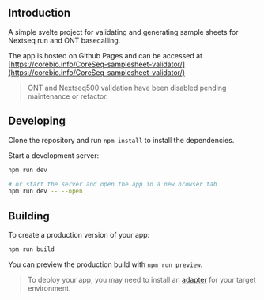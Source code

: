 ## Introduction

A simple svelte project for validating and generating sample sheets for Nextseq run and ONT basecalling.

The app is hosted on Github Pages and can be accessed at [https://corebio.info/CoreSeq-samplesheet-validator/](https://corebio.info/CoreSeq-samplesheet-validator/)

> ONT and Nextseq500 validation have been disabled pending maintenance or refactor.


## Developing

Clone the repository and run `npm install` to install the dependencies.

Start a development server:

```bash
npm run dev

# or start the server and open the app in a new browser tab
npm run dev -- --open
```

## Building

To create a production version of your app:

```bash
npm run build
```

You can preview the production build with `npm run preview`.

> To deploy your app, you may need to install an [adapter](https://svelte.dev/docs/kit/adapters) for your target environment.
